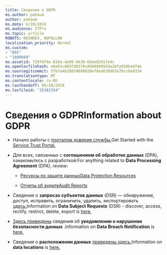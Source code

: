 ```yaml
---
title: Сведения о GDPR
ms.author: pebaum
author: pebaum
ms.date: 6/28/2018
ms.audience: ITPro
ms.topic: article
ROBOTS: NOINDEX, NOFOLLOW
localization_priority: Normal
ms.custom:
- "891"
- "1600049"
ms.assetid: 729fdf4e-810a-4a99-9438-60ae8291fe4c
ms.openlocfilehash: e6e61c603fd0170c8b0494992da2bfa558b4d7de
ms.sourcegitcommit: 5fb7a4b28859690020efdea630d03e70cc0e6334
ms.translationtype: MT
ms.contentlocale: ru-RU
ms.lasthandoff: 06/28/2019
ms.locfileid: "35382354"
---
```

# <a name="information-about-gdpr"></a><span data-ttu-id="a84a5-102">Сведения о GDPR</span><span class="sxs-lookup"><span data-stu-id="a84a5-102">Information about GDPR</span></span>

- <span data-ttu-id="a84a5-103">Начало работы с [порталом доверия службы.](https://servicetrust.microsoft.com/ViewPage/GDPRGetStarted)</span><span class="sxs-lookup"><span data-stu-id="a84a5-103">Get Started with the [Service Trust Portal.](https://servicetrust.microsoft.com/ViewPage/GDPRGetStarted)</span></span>

- <span data-ttu-id="a84a5-104">Для всех, связанных с **соглашением об обработке данных** (DPA), ознакомьтесь с разработкой:</span><span class="sxs-lookup"><span data-stu-id="a84a5-104">For anything related to **Data Processing Agreement** (DPA), review:</span></span>

  - [<span data-ttu-id="a84a5-105">Ресурсы по защите данных</span><span class="sxs-lookup"><span data-stu-id="a84a5-105">Data Protection Resources</span></span>](https://servicetrust.microsoft.com/ViewPage/TrustDocuments)

  - [<span data-ttu-id="a84a5-106">Отчеты об аудите</span><span class="sxs-lookup"><span data-stu-id="a84a5-106">Audit Reports</span></span>](https://servicetrust.microsoft.com/ViewPage/MSComplianceGuide)

- <span data-ttu-id="a84a5-107">Сведения о **запросах субъектов данных** (DSR) — обнаружение, доступ, исправить, ограничить, удалить, экспортировать [здесь.](https://docs.microsoft.com/microsoft-365/compliance/gdpr-dsr-office365)</span><span class="sxs-lookup"><span data-stu-id="a84a5-107">Information on **Data Subject Requests** (DSR) - discover, access, rectify, restrict, delete, export is [here.](https://docs.microsoft.com/microsoft-365/compliance/gdpr-dsr-office365)</span></span>

- <span data-ttu-id="a84a5-108">[Здесь приведены](https://servicetrust.microsoft.com/ViewPage/GDPRBreach) сведения об **уведомлении о нарушении безопасности данных** .</span><span class="sxs-lookup"><span data-stu-id="a84a5-108">Information on **Data Breach Notification** is [here.](https://servicetrust.microsoft.com/ViewPage/GDPRBreach)</span></span>

- <span data-ttu-id="a84a5-109">Сведения о **расположении данных** [приведены здесь.](https://products.office.com/where-is-your-data-located?ms.officeurl=datamaps&amp;geo=All#All)</span><span class="sxs-lookup"><span data-stu-id="a84a5-109">Information on **data locations** is [here.](https://products.office.com/where-is-your-data-located?ms.officeurl=datamaps&amp;geo=All#All)</span></span>
